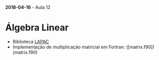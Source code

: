 **2018-04-16** - Aula 12

# Álgebra Linear

  * Biblioteca [LAPAC](http://www.netlib.org/lapack/index.html)
  * Implementação de multiplicação matricial em Fortran: ([matrix.f90])(matrix.f90)

